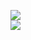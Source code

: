 [![](https://img.shields.io/badge/Made%20With-Github%20Spray-lightgrey.svg?style=for-the-badge&logo=github)](https://github.com/Annihil/github-spray#15289)  
[![](https://i.imgur.com/2DrTn0Z.gif)](https://github.com/Annihil/github-spray)